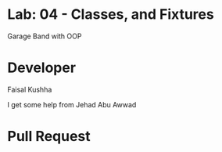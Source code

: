 # Lab: 04 - Classes, and Fixtures

Garage Band with OOP

# Developer

Faisal Kushha

I get some help from Jehad Abu Awwad

# Pull Request
